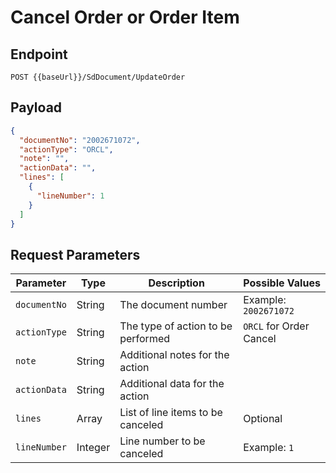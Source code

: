 # Cancel Order or Order Item

## Endpoint

```link
POST {{baseUrl}}/SdDocument/UpdateOrder
```

## Payload

```json
{
  "documentNo": "2002671072",  
  "actionType": "ORCL",
  "note": "",
  "actionData": "",
  "lines": [
    {
      "lineNumber": 1
    }
  ]
}
```

## Request Parameters

| Parameter   | Type     | Description                        | Possible Values          |
|-------------|----------|------------------------------------|--------------------------|
| `documentNo`| String   | The document number                | Example: `2002671072`    |
| `actionType`| String   | The type of action to be performed | `ORCL` for Order Cancel  |
| `note`      | String   | Additional notes for the action    |                          |
| `actionData`| String   | Additional data for the action     |                          |
| `lines`     | Array    | List of line items to be canceled  | Optional                 |
| `lineNumber`| Integer  | Line number to be canceled         | Example: `1`             |